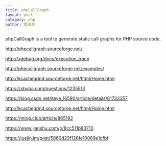 ```yaml
---
title: phpCallGraph
layout: post
category: php
author: 夏泽民
---
```

phpCallGraph is a tool to generate static call graphs for PHP source code. 

http://phpcallgraph.sourceforge.net/
<!-- more -->
http://xdebug.org/docs/execution_trace

http://phpcallgraph.sourceforge.net/examples/

http://kcachegrind.sourceforge.net/html/Home.html

https://xbuba.com/questions/1235513

https://blog.csdn.net/iteye_16590/article/details/81733357

http://kcachegrind.sourceforge.net/html/Home.html

https://mlog.club/article/865192

https://www.jianshu.com/p/8cc511b83710

https://juejin.im/post/5860d23f128fe10069e1cfbf

